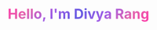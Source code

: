 <h1 align="center">
  <span style="background: linear-gradient(135deg, #FF39A7 0, #E265AF 16%, #9F5DE6 33%, #655BE2 50%, #9F5DE6 67%, #E265AF 84%, #FF39A7 100%); -webkit-background-clip: text; color: transparent;">Hello, I'm Divya Rang</span>
</h1>


